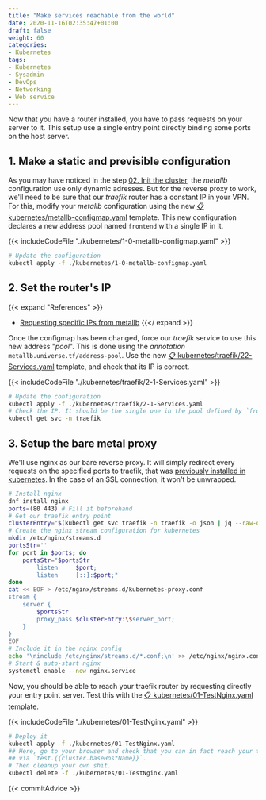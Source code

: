 ```yaml
---
title: "Make services reachable from the world"
date: 2020-11-16T02:35:47+01:00
draft: false
weight: 60
categories:
- Kubernetes
tags:
- Kubernetes
- Sysadmin
- DevOps
- Networking
- Web service
---
```


Now that you have a router installed, you have to pass requests on your server to it. This setup use a single entry point directly binding some ports on the host server.

## 1. Make a static and previsible configuration

As you may have noticed in the step [02. Init the cluster](../02-cluster/index.md), the *metallb* configuration use only dynamic adresses. But for the reverse proxy to work, we'll need to be sure that our *traefik* router has a constant IP in your VPN. For this, modify your *metallb* configuration using the new [:clipboard: kubernetes/metallb-configmap.yaml](./kubernetes/kubernetes/metallb-configmap.yaml) template. This new configuration declares a new address pool named `frontend` with a single IP in it.

{{< includeCodeFile "./kubernetes/1-0-metallb-configmap.yaml" >}}

```sh
# Update the configuration
kubectl apply -f ./kubernetes/1-0-metallb-configmap.yaml
```

## 2. Set the router's IP

{{< expand "References" >}}
* [Requesting specific IPs from metallb](https://metallb.universe.tf/usage/#requesting-specific-ips)
{{</ expand >}}

Once the configmap has been changed, force our *traefik* service to use this new address "*pool*". This is done using the *annotation* `metallb.universe.tf/address-pool`. Use the new [:clipboard: kubernetes/traefik/22-Services.yaml](./kubernetes/traefik/22-Services.yaml) template, and check that its IP is correct.

{{< includeCodeFile "./kubernetes/traefik/2-1-Services.yaml" >}}

```sh
# Update the configuration
kubectl apply -f ./kubernetes/traefik/2-1-Services.yaml
# Check the IP. It should be the single one in the pool defined by `frontend` in the metallb configuration
kubectl get svc -n traefik
```

## 3. Setup the bare metal proxy

We'll use nginx as our bare reverse proxy. It will simply redirect every requests on the specified ports to traefik, that was [previously installed in kubernetes](./03-router/index.md). In the case of an SSL connection, it won't be unwrapped.

```sh
# Install nginx
dnf install nginx
ports=(80 443) # Fill it beforehand
# Get our traefik entry point
clusterEntry="$(kubectl get svc traefik -n traefik -o json | jq --raw-output '.status.loadBalancer.ingress[].ip')"
# Create the nginx stream configuration for kubernetes
mkdir /etc/nginx/streams.d
portsStr=''
for port in $ports; do
    portsStr="$portsStr
        listen     $port;
        listen     [::]:$port;"
done
cat << EOF > /etc/nginx/streams.d/kubernetes-proxy.conf
stream {
    server {
        $portsStr
        proxy_pass $clusterEntry:\$server_port;
    }
}
EOF
# Include it in the nginx config
echo '\ninclude /etc/nginx/streams.d/*.conf;\n' >> /etc/nginx/nginx.conf
# Start & auto-start nginx
systemctl enable --now nginx.service
```

Now, you should be able to reach your traefik router by requesting directly your entry point server. Test this with the [:clipboard: kubernetes/01-TestNginx.yaml](./kubernetes/01-TestNginx.yaml) template.

{{< includeCodeFile "./kubernetes/01-TestNginx.yaml" >}}

```sh
# Deploy it
kubectl apply -f ./kubernetes/01-TestNginx.yaml
## Here, go to your browser and check that you can in fact reach your test nginx instance
## via `test.{{cluster.baseHostName}}`.
# Then cleanup your own shit.
kubectl delete -f ./kubernetes/01-TestNginx.yaml
```

{{< commitAdvice >}}
